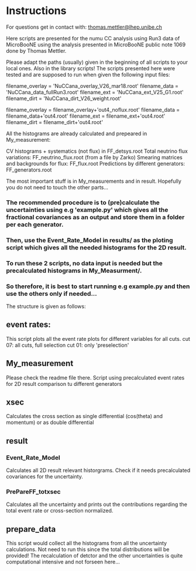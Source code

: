 # Instructions

For questions get in contact with: thomas.mettler@lhep.unibe.ch

Here scripts are presented for the numu CC analysis using Run3 data of MicroBooNE using the analysis presented in MicroBooNE public note 1069 done by Thomas Mettler.

Please adapt the paths (usually) given in the beginning of all scripts to your local ones. Also in the library scripts!
The scripts presented here were tested and are supposed to run when given the following input files:

filename_overlay = 'NuCCana_overlay_V26_mar18.root'
filename_data = 'NuCCana_data_fullRun3.root'
filename_ext = 'NuCCana_ext_V25_G1.root'
filename_dirt = 'NuCCana_dirt_V26_weight.root'

filename_overlay = filename_overlay+'out4_noflux.root'
filename_data = filename_data+'out4.root'
filename_ext = filename_ext+'out4.root'
filename_dirt = filename_dirt+'out4.root'

All the histograms are already calculated and prepeared in My_measurement:

CV histograms + systematics (not flux) in FF_detsys.root
Total neutrino flux variations: FF_neutrino_flux.root (from a file by Zarko)
Smearing matrices and backgrounds for flux: FF_flux.root
Predictions by different generators: FF_generators.root

The most important stuff is in My_measurements and in result. Hopefully you do not need to touch the other parts...

### The recommended procedure is to (pre)calculate the uncertainties using e.g 'example.py' which gives all the fractional covariances as an output and store them in a folder per each generator.
### Then, use the Event_Rate_Model in results/ as the ploting script which gives all the needed histograms for the 2D result.
### To run these 2 scripts, no data input is needed but the precalculated histograms in My_Measurment/.
### So therefore, it is best to start running e.g example.py and then use the others only if needed...

The structure is given as follows:

## event rates:
This script plots all the event rate plots for different variables for all cuts.
cut 07: all cuts, full selection
cut 01: only 'preselection'

## My_measurement
Please check the readme file there.
Script using precalculated event rates for 2D result comparison tu different generators

## xsec
Calculates the cross section as single differential (cos(theta) and momentum) or as double differential

## result

### Event_Rate_Model
Calculates all 2D result relevant historgrams. Check if it needs precalculated covariances for the uncertainty.

### PrePareFF_totxsec
Calculates all the uncertainty and prints out the contributions regarding the total event rate or cross-section normalized.

## prepare_data
This script would collect all the histograms from all the uncertainty calculations. Not need to run this since the total distributions will be provided!
The recalculation of detctor and the other uncertainties is quite computational intensive and not forseen here...
